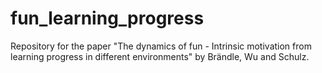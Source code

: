 # fun_learning_progress
Repository for the paper "The dynamics of fun - Intrinsic motivation from learning progress in different environments" by Brändle, Wu and Schulz. 
